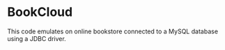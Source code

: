 # BookCloud
This code emulates on online bookstore connected to a MySQL database using a JDBC driver.
